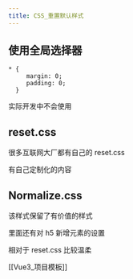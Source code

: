 ```yaml
---
title: CSS_重置默认样式
---
```

## 使用全局选择器 

```
* {
	 margin: 0;
	 padding: 0;
  }
```

实际开发中不会使用 

## reset.css 

很多互联网大厂都有自己的 reset.css 

有自己定制化的内容 

## Normalize.css 

该样式保留了有价值的样式 

里面还有对 h5 新增元素的设置 

相对于 reset.css 比较温柔 

[[Vue3_项目模板]]

